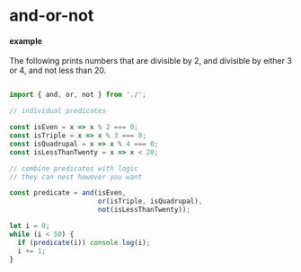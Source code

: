 # and-or-not

#### example

The following prints numbers that are divisible by 2, and divisible by either 3 or 4, and not less than 20.

```javascript

import { and, or, not } from './';

// individual predicates

const isEven = x => x % 2 === 0;
const isTriple = x => x % 3 === 0;
const isQuadrupal = x => x % 4 === 0;
const isLessThanTwenty = x => x < 20;

// combine predicates with logic
// they can nest however you want

const predicate = and(isEven, 
                      or(isTriple, isQuadrupal),
                      not(isLessThanTwenty));

let i = 0;
while (i < 50) {
  if (predicate(i)) console.log(i);
  i += 1;
}

```
